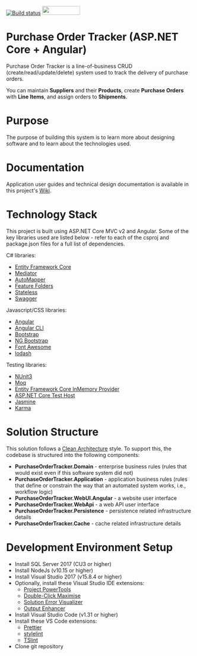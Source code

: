 [![Build status](https://dev.azure.com/purchase-order-tracker/Purchase%20Order%20Tracker%20-%20Angular/_apis/build/status/Purchase%20Order%20Tracker%20-%20Angular%20.NET%20Core)](https://dev.azure.com/purchase-order-tracker/Purchase%20Order%20Tracker%20-%20Angular/_build/latest?definitionId=2)
<a href="https://sonarcloud.io/dashboard?id=purchase-order-tracker-aspnetcore_angular"><img src="https://sonarcloud.io/images/project_badges/sonarcloud-white.svg" height="24" width="102" ></a>

# Purchase Order Tracker (ASP.NET Core + Angular)

Purchase Order Tracker is a line-of-business CRUD (create/read/update/delete) system used to track the delivery of purchase orders.

You can maintain **Suppliers** and their **Products**, create **Purchase Orders** with **Line Items**, and assign orders to **Shipments**.

# Purpose

The purpose of building this system is to learn more about designing software and to learn about the technologies used.

# Documentation

Application user guides and technical design documentation is available in this project's [Wiki](https://github.com/kierendixon/purchase-order-tracker-aspnetcore_angular/wiki).

# Technology Stack

This project is built using ASP.NET Core MVC v2 and Angular. Some of the key libraries used are listed below - refer to each of the csproj and package.json files for a full list of dependencies.

C# libraries:

- [Entity Framework Core](https://docs.microsoft.com/en-us/ef/core/)
- [Mediator](https://github.com/jbogard/MediatR)
- [AutoMapper](https://github.com/AutoMapper/AutoMapper)
- [Feature Folders](https://github.com/OdeToCode/AddFeatureFolders)
- [Stateless](https://github.com/dotnet-state-machine/stateless)
- [Swagger](https://github.com/domaindrivendev/Swashbuckle.AspNetCore)

Javascript/CSS libraries:

- [Angular](https://angular.io/)
- [Angular CLI](https://angular.io/cli)
- [Bootstrap](https://getbootstrap.com/)
- [NG Bootstrap](https://ng-bootstrap.github.io)
- [Font Awesome](http://fontawesome.io)
- [lodash](https://lodash.com)

Testing libraries:

- [NUnit3](https://github.com/nunit/docs/wiki)
- [Moq](https://github.com/moq/moq4)
- [Entity Framework Core InMemory Provider](https://docs.microsoft.com/en-us/ef/core/providers/in-memory/)
- [ASP.NET Core Test Host](https://www.nuget.org/packages/Microsoft.AspNetCore.TestHost)
- [Jasmine](https://jasmine.github.io/)
- [Karma](https://karma-runner.github.io)

# Solution Structure

This solution follows a [Clean Architecture](https://www.amazon.com/dp/0134494164) style. To support this, the codebase is structured into the following components:

- **PurchaseOrderTracker.Domain** - enterprise business rules (rules that would exist even if this software system did not)
- **PurchaseOrderTracker.Application** - application business rules (rules that define or constrain the way that an automated system works, i.e., workflow logic)
- **PurchaseOrderTracker.WebUI.Angular** - a website user interface
- **PurchaseOrderTracker.WebApi** - a web API user interface
- **PurchaseOrderTracker.Persistence** - persistence related infrastructure details
- **PurchaseOrderTracker.Cache** - cache related infrastructure details

# Development Environment Setup

- Install SQL Server 2017 (CU3 or higher)
- Install NodeJs (v10.15 or higher)
- Install Visual Studio 2017 (v15.8.4 or higher)
- Optionally, install these Visual Studio IDE extensions:
  - [Project PowerTools](https://marketplace.visualstudio.com/items?itemName=ms-madsk.ProjectFileTools)
  - [Double-Click Maximise](https://marketplace.visualstudio.com/items?itemName=VisualStudioPlatformTeam.Double-ClickMaximize)
  - [Solution Error Visualizer](https://marketplace.visualstudio.com/items?itemName=VisualStudioPlatformTeam.SolutionErrorVisualizer)
  - [Output Enhancer](https://marketplace.visualstudio.com/items?itemName=NikolayBalakin.Outputenhancer)
- Install Visual Studio Code (v1.31 or higher)
- Install these VS Code extensions:
  - [Prettier](https://marketplace.visualstudio.com/items?itemName=esbenp.prettier-vscode)
  - [stylelint](https://marketplace.visualstudio.com/items?itemName=shinnn.stylelint)
  - [TSlint](https://marketplace.visualstudio.com/items?itemName=ms-vscode.vscode-typescript-tslint-plugin)
- Clone git repository

